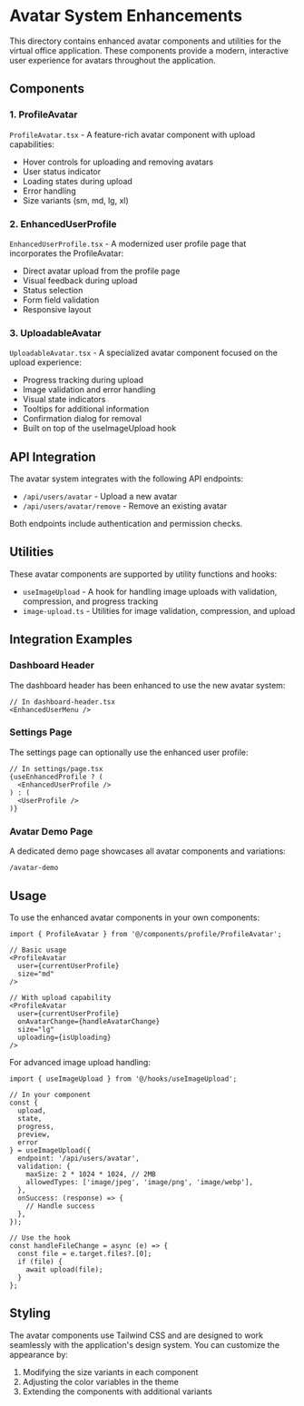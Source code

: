 # Avatar System Enhancements

This directory contains enhanced avatar components and utilities for the virtual office application. These components provide a modern, interactive user experience for avatars throughout the application.

## Components

### 1. ProfileAvatar

`ProfileAvatar.tsx` - A feature-rich avatar component with upload capabilities:

- Hover controls for uploading and removing avatars
- User status indicator
- Loading states during upload
- Error handling
- Size variants (sm, md, lg, xl)

### 2. EnhancedUserProfile

`EnhancedUserProfile.tsx` - A modernized user profile page that incorporates the ProfileAvatar:

- Direct avatar upload from the profile page
- Visual feedback during upload
- Status selection
- Form field validation
- Responsive layout

### 3. UploadableAvatar

`UploadableAvatar.tsx` - A specialized avatar component focused on the upload experience:

- Progress tracking during upload
- Image validation and error handling
- Visual state indicators
- Tooltips for additional information
- Confirmation dialog for removal
- Built on top of the useImageUpload hook

## API Integration

The avatar system integrates with the following API endpoints:

- `/api/users/avatar` - Upload a new avatar
- `/api/users/avatar/remove` - Remove an existing avatar

Both endpoints include authentication and permission checks.

## Utilities

These avatar components are supported by utility functions and hooks:

- `useImageUpload` - A hook for handling image uploads with validation, compression, and progress tracking
- `image-upload.ts` - Utilities for image validation, compression, and upload

## Integration Examples

### Dashboard Header

The dashboard header has been enhanced to use the new avatar system:

```tsx
// In dashboard-header.tsx
<EnhancedUserMenu />
```

### Settings Page

The settings page can optionally use the enhanced user profile:

```tsx
// In settings/page.tsx
{useEnhancedProfile ? (
  <EnhancedUserProfile />
) : (
  <UserProfile />
)}
```

### Avatar Demo Page

A dedicated demo page showcases all avatar components and variations:

```
/avatar-demo
```

## Usage

To use the enhanced avatar components in your own components:

```tsx
import { ProfileAvatar } from '@/components/profile/ProfileAvatar';

// Basic usage
<ProfileAvatar
  user={currentUserProfile}
  size="md"
/>

// With upload capability
<ProfileAvatar
  user={currentUserProfile}
  onAvatarChange={handleAvatarChange}
  size="lg"
  uploading={isUploading}
/>
```

For advanced image upload handling:

```tsx
import { useImageUpload } from '@/hooks/useImageUpload';

// In your component
const { 
  upload, 
  state, 
  progress, 
  preview, 
  error 
} = useImageUpload({
  endpoint: '/api/users/avatar',
  validation: {
    maxSize: 2 * 1024 * 1024, // 2MB
    allowedTypes: ['image/jpeg', 'image/png', 'image/webp'],
  },
  onSuccess: (response) => {
    // Handle success
  },
});

// Use the hook
const handleFileChange = async (e) => {
  const file = e.target.files?.[0];
  if (file) {
    await upload(file);
  }
};
```

## Styling

The avatar components use Tailwind CSS and are designed to work seamlessly with the application's design system. You can customize the appearance by:

1. Modifying the size variants in each component
2. Adjusting the color variables in the theme
3. Extending the components with additional variants
